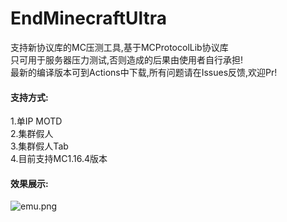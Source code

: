 # EndMinecraftUltra
支持新协议库的MC压测工具,基于MCProtocolLib协议库<br>
只可用于服务器压力测试,否则造成的后果由使用者自行承担!<br>
最新的编译版本可到Actions中下载,所有问题请在Issues反馈,欢迎Pr!<br>

#### 支持方式: ####
1.单IP MOTD<br>
2.集群假人<br>
3.集群假人Tab<br>
4.目前支持MC1.16.4版本

#### 效果展示: ####
![emu.png](https://i.loli.net/2020/12/28/ljp7hZ6i2EUFYdn.png)

